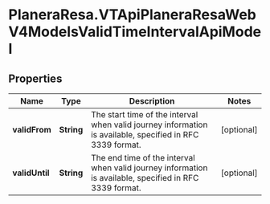 # PlaneraResa.VTApiPlaneraResaWebV4ModelsValidTimeIntervalApiModel

## Properties

Name | Type | Description | Notes
------------ | ------------- | ------------- | -------------
**validFrom** | **String** | The start time of the interval when valid journey information is available, specified in RFC 3339 format. | [optional] 
**validUntil** | **String** | The end time of the interval when valid journey information is available, specified in RFC 3339 format. | [optional] 


